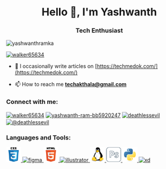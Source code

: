 <h1 align="center">Hello 👋, I'm Yashwanth</h1>
<h3 align="center">Tech Enthusiast</h3>

<p align="left"> <img src="https://komarev.com/ghpvc/?username=yashwanthramka&label=Profile%20views&color=0e75b6&style=flat" alt="yashwanthramka" /> </p>

<p align="left"> <a href="https://twitter.com/walker65634" target="blank"><img src="https://img.shields.io/twitter/follow/walker65634?logo=twitter&style=for-the-badge" alt="walker65634" /></a> </p>

- 📝 I occasionally write articles on [https://techmedok.com/](https://techmedok.com/)

- 📫 How to reach me **techakthala@gmail.com**

<h3 align="left">Connect with me:</h3>
<p align="left">
<a href="https://twitter.com/yashwanthramka" target="blank"><img align="center" src="https://raw.githubusercontent.com/rahuldkjain/github-profile-readme-generator/master/src/images/icons/Social/twitter.svg" alt="walker65634" height="30" width="40" /></a>
<a href="https://linkedin.com/in/yashwanth-ram-bb5920247" target="blank"><img align="center" src="https://raw.githubusercontent.com/rahuldkjain/github-profile-readme-generator/master/src/images/icons/Social/linked-in-alt.svg" alt="yashwanth-ram-bb5920247" height="30" width="40" /></a>
<a href="https://instagram.com/deathlessevil" target="blank"><img align="center" src="https://raw.githubusercontent.com/rahuldkjain/github-profile-readme-generator/master/src/images/icons/Social/instagram.svg" alt="deathlessevil" height="30" width="40" /></a>
<a href="https://www.youtube.com/c/@deathlessevil" target="blank"><img align="center" src="https://raw.githubusercontent.com/rahuldkjain/github-profile-readme-generator/master/src/images/icons/Social/youtube.svg" alt="@deathlessevil" height="30" width="40" /></a>
</p>

<h3 align="left">Languages and Tools:</h3>
<p align="left"> <a href="https://www.w3schools.com/css/" target="_blank" rel="noreferrer"> <img src="https://raw.githubusercontent.com/devicons/devicon/master/icons/css3/css3-original-wordmark.svg" alt="css3" width="40" height="40"/> </a> <a href="https://www.figma.com/" target="_blank" rel="noreferrer"> <img src="https://www.vectorlogo.zone/logos/figma/figma-icon.svg" alt="figma" width="40" height="40"/> </a> <a href="https://www.w3.org/html/" target="_blank" rel="noreferrer"> <img src="https://raw.githubusercontent.com/devicons/devicon/master/icons/html5/html5-original-wordmark.svg" alt="html5" width="40" height="40"/> </a> <a href="https://www.adobe.com/in/products/illustrator.html" target="_blank" rel="noreferrer"> <img src="https://www.vectorlogo.zone/logos/adobe_illustrator/adobe_illustrator-icon.svg" alt="illustrator" width="40" height="40"/> </a> <a href="https://www.linux.org/" target="_blank" rel="noreferrer"> <img src="https://raw.githubusercontent.com/devicons/devicon/master/icons/linux/linux-original.svg" alt="linux" width="40" height="40"/> </a> <a href="https://www.photoshop.com/en" target="_blank" rel="noreferrer"> <img src="https://raw.githubusercontent.com/devicons/devicon/master/icons/photoshop/photoshop-line.svg" alt="photoshop" width="40" height="40"/> </a> <a href="https://www.python.org" target="_blank" rel="noreferrer"> <img src="https://raw.githubusercontent.com/devicons/devicon/master/icons/python/python-original.svg" alt="python" width="40" height="40"/> </a> <a href="https://www.adobe.com/products/xd.html" target="_blank" rel="noreferrer"> <img src="https://cdn.worldvectorlogo.com/logos/adobe-xd.svg" alt="xd" width="40" height="40"/> </a> </p>
